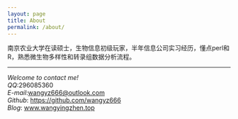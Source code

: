 ```yaml
---
layout: page
title: About
permalink: /about/
---
```




南京农业大学在读硕士，生物信息初级玩家，半年信息公司实习经历，懂点perl和R，熟悉微生物多样性和转录组数据分析流程。




----------  
*Welcome to contact me!*   
*QQ*:296085360  
*E-mail*:wangyz666@outlook.com  
*Github*: https://github.com/wangyz666  
*Blog*: www.wangyingzhen.top    